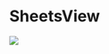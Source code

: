# SheetsView
[![](https://jitpack.io/v/Elyseyvova/SheetsView.svg)](https://jitpack.io/#Elyseyvova/SheetsView)
